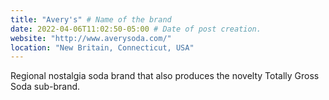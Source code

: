 ```yaml
---
title: "Avery's" # Name of the brand
date: 2022-04-06T11:02:50-05:00 # Date of post creation.
website: "http://www.averysoda.com/"
location: "New Britain, Connecticut, USA"
---
```


Regional nostalgia soda brand that also produces the novelty Totally Gross Soda sub-brand. 
